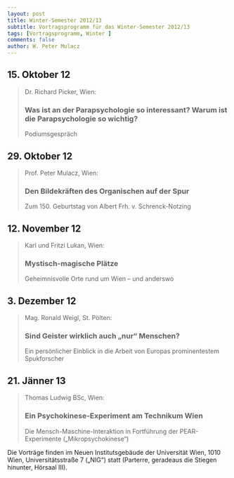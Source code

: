 ```yaml
---
layout: post
title: Winter-Semester 2012/13
subtitle: Vortragsprogramm für das Winter-Semester 2012/13
tags: [Vortragsprogramm, Winter ]
comments: false
author: W. Peter Mulacz
---
```


## 15. Oktober 12
> Dr. Richard Picker, Wien:
> ### Was ist an der Parapsychologie so interessant? Warum ist die Parapsychologie so wichtig?
> Podiumsgespräch


## 29. Oktober 12
> Prof. Peter Mulacz, Wien:
> ### Den Bildekräften des Organischen auf der Spur
> Zum 150. Geburtstag von Albert Frh. v. Schrenck-Notzing


## 12. November 12
> Karl und Fritzi Lukan, Wien:
> ### Mystisch-magische Plätze
> Geheimnisvolle Orte rund um Wien – und anderswo


## 3. Dezember 12
> Mag. Ronald Weigl, St. Pölten:
> ### Sind Geister wirklich auch „nur“ Menschen?
> Ein persönlicher Einblick in die Arbeit von Europas prominentestem Spukforscher


## 21. Jänner 13
> Thomas Ludwig BSc, Wien:
> ### Ein Psychokinese-Experiment am Technikum Wien
> Die Mensch-Maschine-Interaktion in Fortführung der PEAR-Experimente („Mikropsychokinese“)




Die Vorträge finden im Neuen Institutsgebäude der Universität Wien,   1010 Wien,   Universitätsstraße 7 („NIG“) statt  (Parterre, geradeaus die Stiegen hinunter, Hörsaal III).

